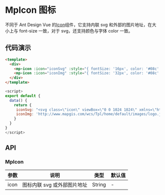 # MpIcon 图标

不同于 Ant Design Vue 的[Icon](https://www.antdv.com/components/icon-cn/)组件，它支持内联 svg 和外部的图片地址，在大小上与 font-size 一致，对于 svg，还支持颜色与字体 color 一致。

## 代码演示

```html
<template>
  <div>
    <mp-icon :icon="iconSvg" :style="{ fontSize: '16px', color: '#08c' }" />
    <mp-icon :icon="iconImg" :style="{ fontSize: '32px', color: '#08c' }" />
  </div>
</template>
```

```js
<script>
export default {
  data() {
    return {
     iconSvg: "<svg class=\"icon\" viewBox=\"0 0 1024 1024\" xmlns=\"http://www.w3.org/2000/svg\" width=\"200\" height=\"200\"><defs><style/></defs><path d=\"M89.6 554.667H0c21.333 247.466 217.6 448 469.333 465.066V934.4C268.8 917.333 106.667 755.2 89.6 554.667zm0-85.334C106.667 268.8 268.8 106.667 469.333 89.6V4.267C221.867 21.333 21.333 221.867 0 469.333h89.6zm844.8 0h85.333c-17.066-247.466-217.6-448-465.066-465.066V89.6C755.2 106.667 917.333 268.8 934.4 469.333zm0 85.334C913.067 755.2 755.2 917.333 554.667 934.4v85.333c247.466-21.333 448-217.6 469.333-465.066h-89.6z\"/><path d=\"M213.333 384l128-42.667L435.2 435.2 597.333 256l213.334 106.667v298.666l-170.667-64-170.667 128-128-85.333-128 85.333z\"/></svg>",
     iconImg: 'http://www.mapgis.com/wcs/Tpl/home/default/images/logo.jpg'
    }
  }
}
</script>
```

## API

### MpIcon

| 参数 | 说明                        | 类型   | 默认值 |
| ---- | --------------------------- | ------ | ------ |
| icon | 图标内联 svg 或外部图片地址 | String | -      |
